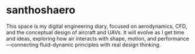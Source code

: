 # santhoshaero
This space is my digital engineering diary, focused on aerodynamics, CFD, and the conceptual design of aircraft and UAVs. It will evolve as I get time and ideas, exploring how air interacts with shape, motion, and performance—connecting fluid-dynamic principles with real design thinking.
